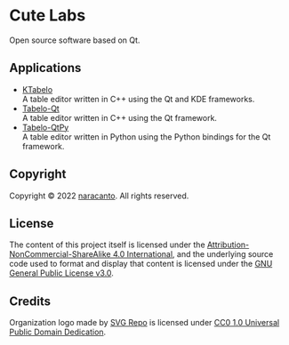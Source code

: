 
# Cute Labs

Open source software based on Qt.


## Applications

- [KTabelo](https://github.com/cutelabs/ktabelo)  
  A table editor written in C++ using the Qt and KDE frameworks.
- [Tabelo-Qt](https://github.com/cutelabs/tabelo-qt)  
  A table editor written in C++ using the Qt framework.
- [Tabelo-QtPy](https://github.com/cutelabs/tabelo-qtpy)  
  A table editor written in Python using the Python bindings for the Qt framework.


## Copyright

Copyright &copy; 2022 [naracanto](https://naracanto.github.io). All rights reserved.


## License

The content of this project itself is licensed under the [Attribution-NonCommercial-ShareAlike 4.0 International](https://creativecommons.org/licenses/by-nc-sa/4.0/), and the underlying source code used to format and display that content is licensed under the [GNU General Public License v3.0](LICENSE).


## Credits

Organization logo made by [SVG Repo](https://www.svgrepo.com/) is licensed under [CC0 1.0 Universal Public Domain Dedication](https://creativecommons.org/publicdomain/zero/1.0/deed.en).
